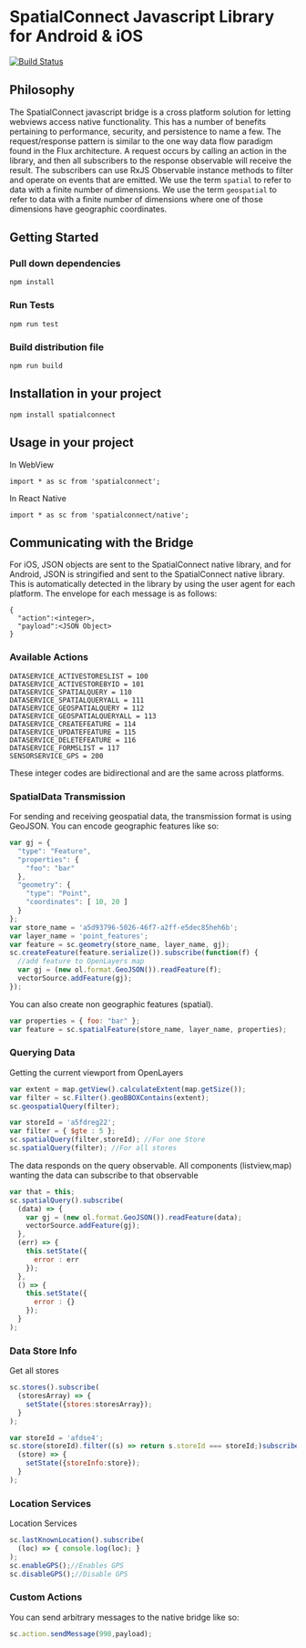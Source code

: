 # SpatialConnect Javascript Library for Android & iOS
[![Build Status](https://travis-ci.org/boundlessgeo/spatialconnect-js.svg?branch=develop)](https://travis-ci.org/boundlessgeo/spatialconnect-js)
## Philosophy
The SpatialConnect javascript bridge is a cross platform solution for letting webviews access native functionality. This has a number of benefits pertaining to performance, security, and persistence to name a few. The request/response pattern is similar to the one way data flow paradigm found in the Flux architecture. A request occurs by calling an action in the library, and then all subscribers to the response observable will receive the result. The subscribers can use RxJS Observable instance methods to filter and operate on events that are emitted. We use the term `spatial` to refer to data with a finite number of dimensions. We use the term `geospatial` to refer to data with a finite number of dimensions where one of those dimensions have geographic coordinates.


## Getting Started

### Pull down dependencies

```
npm install
```

### Run Tests

```
npm run test
```

### Build distribution file

```
npm run build
```

## Installation in your project
```
npm install spatialconnect
```

## Usage in your project

In WebView
```
import * as sc from 'spatialconnect';
```
In React Native
```
import * as sc from 'spatialconnect/native';
```

## Communicating with the Bridge

For iOS, JSON objects are sent to the SpatialConnect native library, and for Android, JSON is stringified and sent to the SpatialConnect native library. This is automatically detected in the library by using the user agent for each platform. The envelope for each message is as follows:

```
{
  "action":<integer>,
  "payload":<JSON Object>
}
```

### Available Actions
```
DATASERVICE_ACTIVESTORESLIST = 100
DATASERVICE_ACTIVESTOREBYID = 101
DATASERVICE_SPATIALQUERY = 110
DATASERVICE_SPATIALQUERYALL = 111
DATASERVICE_GEOSPATIALQUERY = 112
DATASERVICE_GEOSPATIALQUERYALL = 113
DATASERVICE_CREATEFEATURE = 114
DATASERVICE_UPDATEFEATURE = 115
DATASERVICE_DELETEFEATURE = 116
DATASERVICE_FORMSLIST = 117
SENSORSERVICE_GPS = 200
```
These integer codes are bidirectional and are the same across platforms.

### SpatialData Transmission
For sending and receiving geospatial data, the transmission format is using GeoJSON. You can encode geographic features like so:
```javascript
var gj = {
  "type": "Feature",
  "properties": {
    "foo": "bar"
  },
  "geometry": {
    "type": "Point",
    "coordinates": [ 10, 20 ]
  }
};
var store_name = 'a5d93796-5026-46f7-a2ff-e5dec85heh6b';
var layer_name = 'point_features';
var feature = sc.geometry(store_name, layer_name, gj);
sc.createFeature(feature.serialize()).subscribe(function(f) {
  //add feature to OpenLayers map
  var gj = (new ol.format.GeoJSON()).readFeature(f);
  vectorSource.addFeature(gj);
});
```
You can also create non geographic features (spatial).
```javascript
var properties = { foo: "bar" };
var feature = sc.spatialFeature(store_name, layer_name, properties);
  ```

### Querying Data
Getting the current viewport from OpenLayers
```javascript
var extent = map.getView().calculateExtent(map.getSize());
var filter = sc.Filter().geoBBOXContains(extent);
sc.geospatialQuery(filter);
```
```javascript
var storeId = 'a5fdreg22';
var filter = { $gte : 5 };
sc.spatialQuery(filter,storeId); //For one Store
sc.spatialQuery(filter); //For all stores
```
The data responds on the query observable. All components (listview,map) wanting the data can subscribe to that observable
```javascript
var that = this;
sc.spatialQuery().subscribe(
  (data) => {
    var gj = (new ol.format.GeoJSON()).readFeature(data);
    vectorSource.addFeature(gj);
  },
  (err) => {
    this.setState({
      error : err
    });
  },
  () => {
    this.setState({
      error : {}
    });
  }
);
```

### Data Store Info
Get all stores
```javascript
sc.stores().subscribe(
  (storesArray) => {
    setState({stores:storesArray});
  }
);
```

```javascript
var storeId = 'afdse4';
sc.store(storeId).filter((s) => return s.storeId === storeId;)subscribe(
  (store) => {
    setState({storeInfo:store});
  }
);
```

### Location Services
Location Services
```javascript
sc.lastKnownLocation().subscribe(
  (loc) => { console.log(loc); }
);
sc.enableGPS();//Enables GPS
sc.disableGPS();//Disable GPS
```

### Custom Actions

You can send arbitrary messages to the native bridge like so:   
```javascript
sc.action.sendMessage(998,payload);
```
